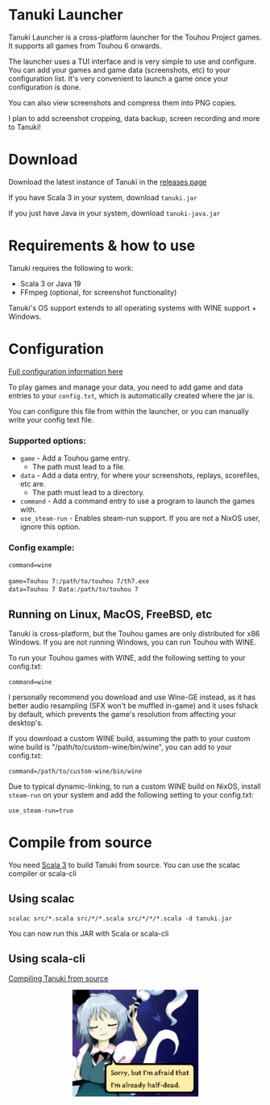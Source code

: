 # Tanuki Launcher

Tanuki Launcher is a cross-platform launcher for the Touhou Project games. It supports all games from Touhou 6 onwards.

The launcher uses a TUI interface and is very simple to use and configure. You can add your games and game data (screenshots, etc) to your configuration list. It's very convenient to launch a game once your configuration is done.

You can also view screenshots and compress them into PNG copies.

I plan to add screenshot cropping, data backup, screen recording and more to Tanuki!

# Download

Download the latest instance of Tanuki in the [releases page](https://github.com/spacebanana420/tanuki/releases)

If you have Scala 3 in your system, download ```tanuki.jar```

If you just have Java in your system, download ```tanuki-java.jar```

# Requirements & how to use

Tanuki requires the following to work:
* Scala 3 or Java 19
* FFmpeg (optional, for screenshot functionality)

Tanuki's OS support extends to all operating systems with WINE support + Windows.

# Configuration

[Full configuration information here](doc/config.md)

To play games and manage your data, you need to add game and data entries to your ```config.txt```, which is automatically created where the jar is.

You can configure this file from within the launcher, or you can manually write your config text file.

### Supported options:

* ```game``` - Add a Touhou game entry.
  * The path must lead to a file.
* ```data``` - Add a data entry, for where your screenshots, replays, scorefiles, etc are.
  * The path must lead to a directory.
* ```command``` - Add a command entry to use a program to launch the games with.
* ```use_steam-run``` - Enables steam-run support. If you are not a NixOS user, ignore this option.

### Config example:

```
command=wine

game=Touhou 7:/path/to/touhou 7/th7.exe
data=Touhou 7 Data:/path/to/touhou 7
```

## Running on Linux, MacOS, FreeBSD, etc

Tanuki is cross-platform, but the Touhou games are only distributed for x86 Windows. If you are not running Windows, you can run Touhou with WINE.

To run your Touhou games with WINE, add the following setting to your config.txt:
```
command=wine
```

I personally recommend you download and use Wine-GE instead, as it has better audio resampling (SFX won't be muffled in-game) and it uses fshack by default, which prevents the game's resolution from affecting your desktop's.

If you download a custom WINE build, assuming the path to your custom wine build is "/path/to/custom-wine/bin/wine", you can add to your config.txt:
```
command=/path/to/custom-wine/bin/wine
```

Due to typical dynamic-linking, to run a custom WINE build on NixOS, install ```steam-run``` on your system and add the following setting to your config.txt:
```
use_steam-run=true
```


# Compile from source

You need [Scala 3](https://scala-lang.org/) to build Tanuki from source. You can use the scalac compiler or scala-cli

## Using scalac

```
scalac src/*.scala src/*/*.scala src/*/*/*.scala -d tanuki.jar
```
You can now run this JAR with Scala or scala-cli

## Using scala-cli

[Compiling Tanuki from source](doc/compile.md)

<p align="center">
<img src="images/youmu.png" width="250"/>
</p>
